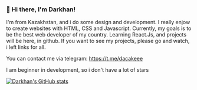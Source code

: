 ### 👋 Hi there, I'm Darkhan!
I'm from Kazakhstan, and i do some design and development. I really enjow to create websites with HTML, CSS and Javascript. Currently, my goals is to be the best web developer of my country.
Learning React.Js, and projects will be here, in github. If you want to see my projects, please go and watch, i left links for all.

You can contact me via telegram: https://t.me/dacakeee

I am beginner in development, so i don't have a lot of stars

[![Darkhan's GitHub stats](https://github-readme-stats.vercel.app/api?username=DarkhanB04)](https://github.com/darkhanb04/github-readme-stats)


<!---
DarkhanB04/DarkhanB04 is a ✨ special ✨ repository because its `README.md` (this file) appears on your GitHub profile.
You can click the Preview link to take a look at your changes.
--->

